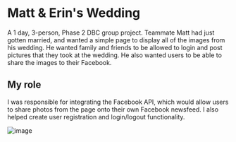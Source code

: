 # Matt & Erin's Wedding

A 1 day, 3-person, Phase 2 DBC group project. Teammate Matt had just gotten married, and wanted a simple page to display all of the images from his wedding. He wanted family and friends to be allowed to login and post pictures that they took at the wedding. He also wanted users to be able to share the images to their Facebook.

## My role

I was responsible for integrating the Facebook API, which would allow users to share photos from the page onto their own Facebook newsfeed.
I also helped create user registration and login/logout functionality. 


![image](https://cloud.githubusercontent.com/assets/19498387/23676904/c17312de-0343-11e7-8142-6193f4c0e49c.png)
